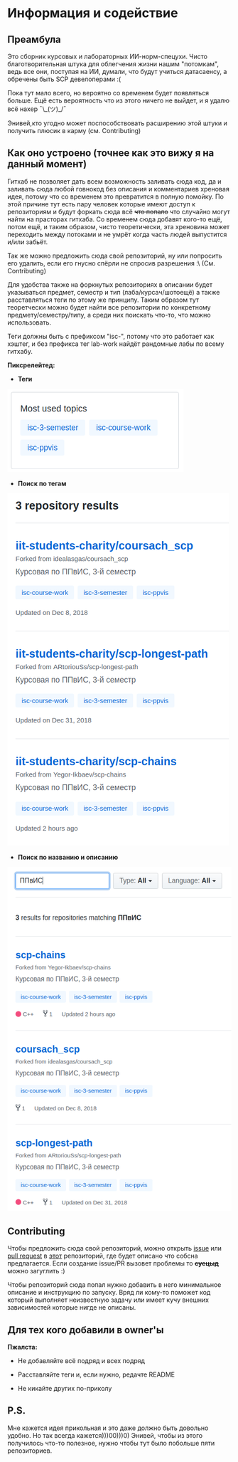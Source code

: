 # Информация и содействие

## Преамбула

Это сборник курсовых и лабораторных ИИ-норм-спецухи. Чисто благотворительная штука для облегчения жизни нашим "потомкам", ведь все они, поступая на ИИ, думали, что будут учиться датасаенсу, а обречены быть SCP девелоперами :(

Пока тут мало всего, но вероятно со временем будет появляться больше. Ещё есть вероятность что из этого ничего не выйдет, и я удалю всё нахер ¯\\\_(ツ)_/¯

Энивей,кто угодно может поспособствовать расширению этой штуки и получить плюсик в карму (см. Contributing)

## Как оно устроено (точнее как это вижу я на данный момент)

Гитхаб не позволяет дать всем возможность заливать сюда код, да и заливать сюда любой говнокод без описания и комментариев хреновая идея, потому что со временем это превратится в полную помойку. По этой причине тут есть пару человек которые имеют доступ к репозиториям и будут форкать сюда всё ~~что попало~~ что случайно могут найти на прасторах гитхаба. Со временем сюда добавят кого-то ещё, потом ещё, и таким образом, чисто теоретически, эта хреновина может переходить между потоками и не умрёт когда часть людей выпустится и/или забьёт.

Так же можно предложить сюда свой репозиторий, ну или попросить его удалить, если его гнусно спёрли не спросив разрешения :\ (См. Contributing)

Для удобства также на форкнутых репозиториях в описании будет указываться предмет, семестр и тип (лаба/курсач/шотоещё) а также расставляться теги по этому же принципу. Таким образом тут теоретчески можно будет найти все репозитории по конкретному предмету/семестру/типу, а среди них поискать что-то, что можно использовать.

Теги должны быть с префиксом "isc-", потому что это работает как хэштег, и без префикса тег lab-work найдёт рандомные лабы по всему гитхабу.

**Пиксрелейтед:**

* **Теги**

![topics](https://github.com/iit-students-charity/info-and-contributing/raw/master/topics.png "Теги")

* **Поиск по тегам**

![topics result](https://github.com/iit-students-charity/info-and-contributing/raw/master/topics_result.png "Поиск по тегам")

* **Поиск по названию и описанию**

![search](https://github.com/iit-students-charity/info-and-contributing/raw/master/search.png "Поиск по названию/описанию")

## Contributing

Чтобы предложить сюда свой репозиторий, можно открыть [issue](https://github.com/iit-students-charity/info-and-contributing/issues/new "Открыть issue") или [pull request](https://github.com/iit-students-charity/info-and-contributing/compare "Открыть pull request") в [этот](https://github.com/iit-students-charity/info-and-contributing "ЭТОТ репозиторий :)") репозиторий, где будет описано что собсна предлагается. Если создание issue/PR вызовет проблемы то ~~**суецыд**~~ можно загуглить :)

Чтобы репозиторий сюда попал нужно добавить в него минимальное описание и инструкцию по запуску. Вряд ли кому-то поможет код который выполняет неизвестную задачу или имеет кучу внешних зависимостей которые нигде не описаны.

## Для тех кого добавили в owner'ы

**Пжалста:**

* Не добавляйте всё подряд и всех подряд

* Расставляйте теги и, если нужно, редачте README

* Не кикайте других по-приколу

## P.S.

Мне кажется идея прикольная и это даже должно быть довольно удобно. Но так всегда кажется)))00)))0) Энивей, чтобы из этого получилось что-то полезное, нужно чтобы тут было побольше пяти репозиториев.
